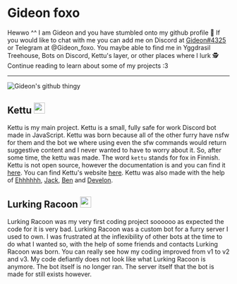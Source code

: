 # Gideon foxo

Hewwo ^^ I am Gideon and you have stumbled onto my github profile :eyes: If you would like to chat with me you can add me on Discord at [Gideon#4325](https://discord.com/users/524371727812263948) or Telegram at @Gideon_foxo. You maybe able to find me in Yggdrasil Treehouse, Bots on Discord, Kettu's layer, or other places where I lurk :detective: Continue reading to learn about some of my projects :3


--------------------------------

![Gideon's github thingy](https://github-readme-stats.vercel.app/api?username=Gideon-foxo&theme=vision-friendly-dark&show_icons=true)

## Kettu <img src="https://cdn.discordapp.com/avatars/667131062941384757/e5263d7ccc5527a39c31f9b44345a5ce.png?size=128" width="25" height="25" />

Kettu is my main project. Kettu is a small, fully safe for work Discord bot made in JavaScript. Kettu was born because all of the other furry have nsfw for them and the bot we where using even the sfw commands would return suggestive content and I never wanted to have to worry about it. So, after some time, the kettu was made. The word `kettu` stands for fox in Finnish. Kettu is not open source, however the documentation is and you can find it [here](https://github.com/LachlanWalls/kettu-docs). You can find Kettu's website [here](https://kettu.cc/). Kettu was also made with the help of [Ehhhhhh](https://github.com/LachlanWalls), [Jack](https://github.com/Jack073), [Ben](https://github.com/Benricheson101) and [Develon](https://gitlab.com/Develon5543).

## Lurking Racoon <img src="https://cdn.discordapp.com/avatars/600669425263181850/e5ee8243d18f13ecae936b6b15de4445.png?size=128" width="25" height="25" />

Lurking Racoon was my very first coding project soooooo as expected the code for it is very bad. Lurking Racoon was a custom bot for a furry server I used to own. I was frustrated at the inflexibility of other bots at the time to do what I wanted so, with the help of some friends and contacts Lurking Racoon was born. You can really see how my coding improved from v1 to v2 and v3. My code defiantly does not look like what Lurking Racoon is anymore. The bot itself is no longer ran. The server itself that the bot is made for still exists however. 


